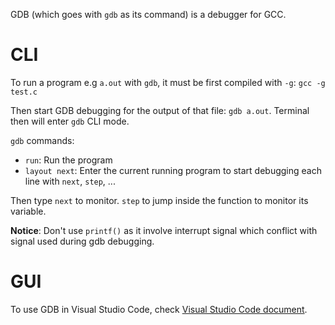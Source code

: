 GDB (which goes with ``gdb`` as its command) is a debugger for GCC.

# CLI

To run a program e.g ``a.out`` with ``gdb``, it must be first compiled with ``-g``: ``gcc -g test.c``

Then start GDB debugging for the output of that file: ``gdb a.out``. Terminal then will enter ``gdb`` CLI mode.

``gdb`` commands:

* ``run``: Run the program
* ``layout next``: Enter the current running program to start debugging each line with ``next``, ``step``, ...

Then type ``next`` to monitor. ``step`` to jump inside the function to monitor its variable.

**Notice**: Don't use ``printf()`` as it involve interrupt signal which conflict with signal used during gdb debugging.

# GUI

To use GDB in Visual Studio Code, check [Visual Studio Code document](Visual%20Studio%20Code.md).
